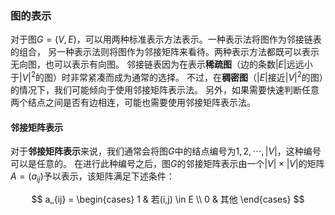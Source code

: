 ### 图的表示

对于图$G=(V,E)$，可以用两种标准表示方法表示。一种表示法将图作为邻接链表的组合，
另一种表示法则将图作为邻接矩阵来看待。两种表示方法都既可以表示无向图，也可以表示有向图。
邻接链表因为在表示**稀疏图**（边的条数$|E|$远远小于$|V|^2$的图）时非常紧凑而成为通常的选择。
不过，在**稠密图**（$|E|$接近$|V|^2$的图）的情况下，我们可能倾向于使用邻接矩阵表示法。
另外，如果需要快速判断任意两个结点之间是否有边相连，可能也需要使用邻接矩阵表示法。

#### 邻接矩阵表示

对于**邻接矩阵表示**来说，我们通常会将图$G$中的结点编号为$1, 2, \cdots, |V|$，这种编号可以是任意的。
在进行此种编号之后，图$G$的邻接矩阵表示由一个$|V| \times |V|$的矩阵$A=(a_{ij})$予以表示，该矩阵满足下述条件：

$$
a_{ij} = \begin{cases}
    1 & 若(i,j) \in E \\
    0 & 其他
    \end{cases}
$$
